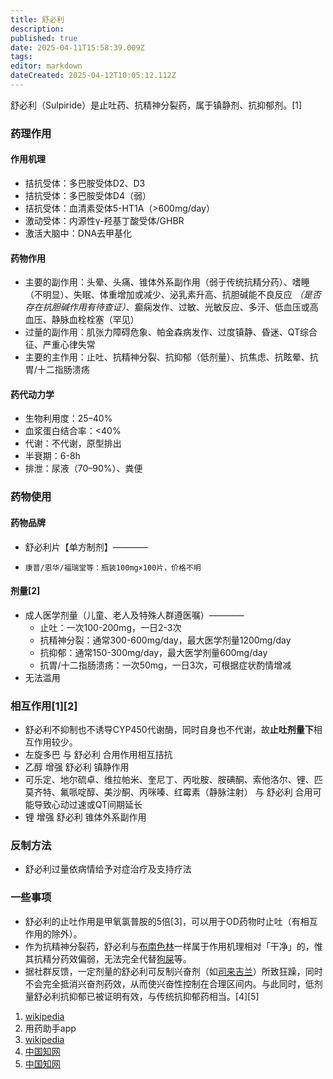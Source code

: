 ```yaml
---
title: 舒必利
description: 
published: true
date: 2025-04-11T15:58:39.009Z
tags: 
editor: markdown
dateCreated: 2025-04-12T10:05:12.112Z
---
```


舒必利（Sulpiride）是止吐药、抗精神分裂药，属于镇静剂、抗抑郁剂。[1]
### 药理作用
#### 作用机理
- 拮抗受体：多巴胺受体D2、D3
- 拮抗受体：多巴胺受体D4（弱）
- 拮抗受体：血清素受体5-HT1A（>600mg/day）
- 激动受体：内源性γ-羟基丁酸受体/GHBR
- 激活大脑中：DNA去甲基化
#### 药物作用
- 主要的副作用：头晕、头痛、锥体外系副作用（弱于传统抗精分药）、嗜睡（不明显）、失眠、体重增加或减少、泌乳素升高、抗胆碱能不良反应 *（是否存在抗胆碱作用有待查证）*、癫痫发作、过敏、光敏反应、多汗、低血压或高血压、静脉血栓栓塞（罕见）
- 过量的副作用：肌张力障碍危象、帕金森病发作、过度镇静、昏迷、QT综合征、严重心律失常
- 主要的主作用：止吐、抗精神分裂、抗抑郁（低剂量）、抗焦虑、抗眩晕、抗胃/十二指肠溃疡
#### 药代动力学
- 生物利用度：25–40%
- 血浆蛋白结合率：<40%
- 代谢：不代谢，原型排出
- 半衰期：6-8h
- 排泄：尿液（70–90%）、粪便
### 药物使用
#### 药物品牌
- 舒必利片【单方制剂】————
-     康普/恩华/福瑞堂等：瓶装100mg×100片，价格不明
#### 剂量[2]
- 成人医学剂量（儿童、老人及特殊人群遵医嘱）————
  - 止吐：一次100-200mg，一日2-3次
  - 抗精神分裂：通常300-600mg/day，最大医学剂量1200mg/day
  - 抗抑郁：通常150-300mg/day，最大医学剂量600mg/day
  - 抗胃/十二指肠溃疡：一次50mg，一日3次，可根据症状酌情增减
- 无法滥用
### 相互作用[1][2]
- 舒必利不抑制也不诱导CYP450代谢酶，同时自身也不代谢，故**止吐剂量下**相互作用较少。
- 左旋多巴 与 舒必利 合用作用相互拮抗
- 乙醇 增强 舒必利 镇静作用
- 可乐定、地尔硫卓、维拉帕米、奎尼丁、丙吡胺、胺碘酮、索他洛尔、锂、匹莫齐特、氟哌啶醇、美沙酮、丙咪嗪、红霉素（静脉注射） 与 舒必利 合用可能导致心动过速或QT间期延长
- 锂 增强 舒必利 锥体外系副作用
### 反制方法
- 舒必利过量依病情给予对症治疗及支持疗法
### 一些事项
- 舒必利的止吐作用是甲氧氯普胺的5倍[3]，可以用于OD药物时止吐（有相互作用的除外）。
- 作为抗精神分裂药，舒必利与[布南色林](/drugs/布南色林)一样属于作用机理相对「干净」的，惟其抗精分药效偏弱，无法完全代替[狗屎](/drugs/喹硫平.md)等。
- 据社群反馈，一定剂量的舒必利可反制兴奋剂（如[司来吉兰](/drugs/雷沙吉兰.md#一些事项)）所致狂躁，同时不会完全抵消兴奋剂药效，从而使兴奋性控制在合理区间内。与此同时，低剂量舒必利抗抑郁已被证明有效，与传统抗抑郁药相当。[4][5]

1.	[wikipedia](https://en.wikipedia.org/wiki/Sulpiride)
2.  用药助手app
3.  [wikipedia](https://zh.wikipedia.org/wiki/%E8%88%92%E5%BF%85%E5%88%A9)
4.  [中国知网](https://www.cnki.net/KCMS/detail/detail.aspx?dbcode=CJFD&dbname=CJFDLAST2020&filename=ZXJH202026126)
5.  [中国知网](https://www.cnki.net/KCMS/detail/detail.aspx?dbcode=CJFD&dbname=CJFDLAST2020&filename=JYJY201912081)

